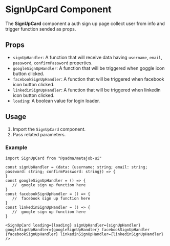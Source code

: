 # SignUpCard Component

The **SignUpCard** component a auth sign up page collect user from info and trigger function sended as props.

## Props

- `signUpHandler`: A function that will receive data having `username`, `email`, `password`, `confirmPassword`
  properties.
- `googleSignUpHandler`: A function that will be triggered when goggle icon button clicked.
- `facebookSignUpHandler`: A function that will be triggered when facebook icon button clicked.
- `linkedinSignUpHandler`: A function that will be triggered when linkedin icon button clicked.
- `loading`: A boolean value for login loader.

## Usage

1. Import the `SignUpCard` component.
2. Pass related parameters.

### Example

```tsx
import SignUpCard from "@padma/metajob-ui"

const signUpHandler = (data: {username: string; email: string; password: string; confirmPassword: string}) => {
}
const googleSignUpHandler = () => {
   //  google sign up function here
}
const facebookSignUpHandler = () => {
   //  facebook sign up function here
}
const linkedinSignUpHandler = () => {
   //  google sign up function here
}

<SignUpCard loading={loading} signUpHandler={signUpHandler} googleSignUpHandler={googleSignUpHandler} facebookSignUpHandler {facebookSignUpHandler} linkedinSignUpHandler={linkedinSignUpHandler}
/>

```
